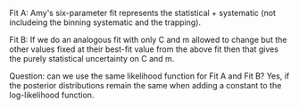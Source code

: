 Fit A: Amy's six-parameter fit represents the statistical + systematic (not includeing the binning systematic and the trapping).

Fit B: If we do an analogous fit with only C and m allowed to change but the other values fixed at their best-fit value from the above fit then that gives the purely statistical uncertainty on C and m.

Question: can we use the same likelihood function for Fit A and Fit B?  Yes, if the posterior distributions remain the same when adding a constant to the log-likelihood function.


